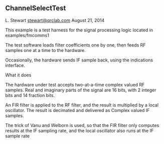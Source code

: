 ## ChannelSelectTest

L. Stewart <stewart@qrclab.com>
August 21, 2014

This example is a test harness for the signal processing logic
located in examples/fmcomms1

The test software loads filter coefficients one by one, then
feeds RF samples one at a time to the hardware.

Occasionally, the hardware sends IF sample back, using the
indications interface.

What it does

The hardware under test accepts two-at-a-time complex valued RF
samples.  Real and imaginary parts of the signal are 16 bits, 
with 2 integer bits and 14 fraction bits.

An FIR filter is applied to the RF filter, and the result is
multiplied by a local oscillator.  The result is decimated
and delivered as Complex valued IF samples.

The trick of Vanu and Welborn is used, so that the FIR filter only
computes results at the IF sampling rate, and the local oscillator
also runs at the IF sample rate

     